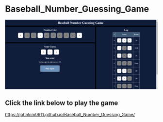 # Baseball_Number_Guessing_Game

<img src="https://github.com/JohnKim0911/Baseball_Number_Guessing_Game/blob/main/screenshot.png?raw=true" alt="Screenshot of the game">

## Click the link below to play the game

<a href="https://johnkim0911.github.io/Baseball_Number_Guessing_Game/" target="_blank">https://johnkim0911.github.io/Baseball_Number_Guessing_Game/</a>
